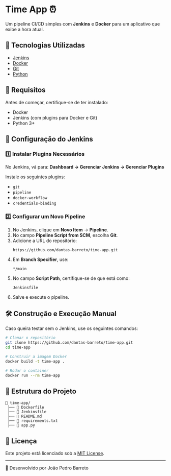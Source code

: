 # Time App ⏰

Um pipeline CI/CD simples com **Jenkins** e **Docker** para um aplicativo que exibe a hora atual.

## 📌 Tecnologias Utilizadas

- [Jenkins](https://www.jenkins.io/)
- [Docker](https://www.docker.com/)
- [Git](https://git-scm.com/)
- [Python](https://www.python.org/)

## 📜 Requisitos

Antes de começar, certifique-se de ter instalado:

- Docker
- Jenkins (com plugins para Docker e Git)
- Python 3+

## 🚀 Configuração do Jenkins

### 1️⃣ Instalar Plugins Necessários

No Jenkins, vá para:
**Dashboard → Gerenciar Jenkins → Gerenciar Plugins**

Instale os seguintes plugins:
- `git`
- `pipeline`
- `docker-workflow`
- `credentials-binding`

### 2️⃣ Configurar um Novo Pipeline

1. No Jenkins, clique em **Novo Item** → **Pipeline**.
2. No campo **Pipeline Script from SCM**, escolha **Git**.
3. Adicione a URL do repositório:
   ```
   https://github.com/dantas-barreto/time-app.git
   ```
4. Em **Branch Specifier**, use:
   ```
   */main
   ```
5. No campo **Script Path**, certifique-se de que está como:
   ```
   Jenkinsfile
   ```
6. Salve e execute o pipeline.

## 🛠️ Construção e Execução Manual

Caso queira testar sem o Jenkins, use os seguintes comandos:

```sh
# Clonar o repositório
git clone https://github.com/dantas-barreto/time-app.git
cd time-app

# Construir a imagem Docker
docker build -t time-app .

# Rodar o container
docker run --rm time-app
```

## 📌 Estrutura do Projeto

```
📂 time-app/
 ├── 📄 Dockerfile
 ├── 📄 Jenkinsfile
 ├── 📄 README.md
 ├── 📄 requirements.txt
 ├── 📄 app.py
```

## 📜 Licença

Este projeto está licenciado sob a [MIT License](LICENSE).

---

🚀 Desenvolvido por João Pedro Barreto


 

